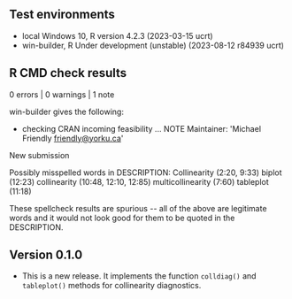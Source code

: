 ## Test environments
* local Windows 10, R version 4.2.3 (2023-03-15 ucrt)
* win-builder, R Under development (unstable) (2023-08-12 r84939 ucrt)

## R CMD check results

0 errors | 0 warnings | 1 note

win-builder gives the following:

* checking CRAN incoming feasibility ... NOTE
Maintainer: 'Michael Friendly <friendly@yorku.ca>'

New submission

Possibly misspelled words in DESCRIPTION:
  Collinearity (2:20, 9:33)
  biplot (12:23)
  collinearity (10:48, 12:10, 12:85)
  multicollinearity (7:60)
  tableplot (11:18)

These spellcheck results are spurious -- all of the above are legitimate words and it would not look good for
them to be quoted in the DESCRIPTION.

## Version 0.1.0

* This is a new release. It implements the function `colldiag()` and `tableplot()` methods for collinearity
diagnostics.

